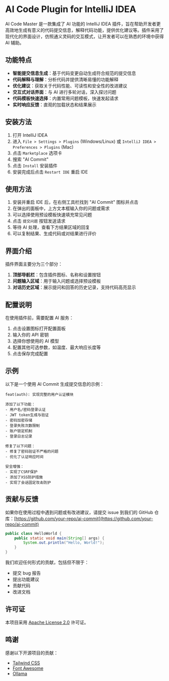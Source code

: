 # AI Code Plugin for IntelliJ IDEA


AI Code Master 是一款集成了 AI 功能的 IntelliJ IDEA 插件，旨在帮助开发者更高效地生成有意义的代码提交信息，解释代码功能，提供优化建议等。插件采用了现代化的界面设计，仿照通义灵码的交互模式，让开发者可以在熟悉的环境中获得 AI 辅助。

## 功能特点

- **智能提交信息生成**：基于代码变更自动生成符合规范的提交信息
- **代码解释与理解**：分析代码并提供清晰易懂的功能解释
- **优化建议**：获取关于代码性能、可读性和安全性的改进建议
- **交互式对话界面**：与 AI 进行多轮对话，深入探讨问题
- **代码模板快速选择**：内置常用问题模板，快速发起请求
- **实时响应反馈**：直观的加载状态和结果展示

## 安装方法

1. 打开 IntelliJ IDEA
2. 进入 `File > Settings > Plugins` (Windows/Linux) 或 `IntelliJ IDEA > Preferences > Plugins` (Mac)
3. 点击 `Marketplace` 选项卡
4. 搜索 "AI Commit"
5. 点击 `Install` 安装插件
6. 安装完成后点击 `Restart IDE` 重启 IDE

## 使用方法

1. 安装并重启 IDE 后，在右侧工具栏找到 "AI Commit" 图标并点击
2. 在弹出的面板中，上方文本框输入你的问题或需求
3. 可以选择使用预设模板快速填充常见问题
4. 点击 `提交问题` 按钮发送请求
5. 等待 AI 处理，查看下方结果区域的回复
6. 可以复制结果、生成代码或对结果进行评价

## 界面介绍

插件界面主要分为三个部分：

1. **顶部导航栏**：包含插件图标、名称和设置按钮
2. **问题输入区域**：用于输入问题或选择预设模板
3. **对话历史区域**：展示提问和回答的历史记录，支持代码高亮显示

## 配置说明

在使用插件前，需要配置 AI 服务：

1. 点击设置图标打开配置面板
2. 输入你的 API 密钥
3. 选择你想使用的 AI 模型
4. 配置其他可选参数，如温度、最大响应长度等
5. 点击保存完成配置

## 示例

以下是一个使用 AI Commit 生成提交信息的示例：

```
feat(auth): 实现完整的用户认证模块

添加了以下功能：
- 用户名/密码登录认证
- JWT token生成与验证
- 密码加密存储
- 登录失败次数限制
- 账户锁定机制
- 登录日志记录

修复了以下问题：
- 修复了密码验证不严格的问题
- 优化了认证响应时间

安全增强：
- 实现了CSRF保护
- 添加了XSS防护措施
- 实现了会话固定攻击防护
```

## 贡献与反馈

如果你在使用过程中遇到问题或有改进建议，请提交 issue 到我们的 GitHub 仓库：[https://github.com/your-repo/ai-commit](https://github.com/your-repo/ai-commit)
```java
public class HelloWorld {
    public static void main(String[] args) {
        System.out.println("Hello, World!");
    }
}
```
我们欢迎任何形式的贡献，包括但不限于：
- 提交 bug 报告
- 提出功能建议
- 贡献代码
- 改进文档

## 许可证

本项目采用 [Apache License 2.0](https://www.apache.org/licenses/LICENSE-2.0) 许可证。

## 鸣谢

感谢以下开源项目的贡献：
- [Tailwind CSS](https://tailwindcss.com/)
- [Font Awesome](https://fontawesome.com/)
- [Ollama](https://ollama.ai/)